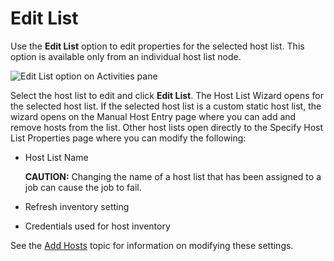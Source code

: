 # Edit List

Use the **Edit List** option to edit properties for the selected host list. This option is available
only from an individual host list node.

![Edit List option on Activities pane](/img/versioned_docs/accessanalyzer_11.6/accessanalyzer/admin/hostmanagement/actions/editlist.webp)

Select the host list to edit and click **Edit List**. The Host List Wizard opens for the selected
host list. If the selected host list is a custom static host list, the wizard opens on the Manual
Host Entry page where you can add and remove hosts from the list. Other host lists open directly to
the Specify Host List Properties page where you can modify the following:

- Host List Name

    **CAUTION:** Changing the name of a host list that has been assigned to a job can cause the job
    to fail.

- Refresh inventory setting
- Credentials used for host inventory

See the
[Add Hosts](/docs/accessanalyzer/11.6/admin/hostmanagement/actions/add.md)
topic for information on modifying these settings.
